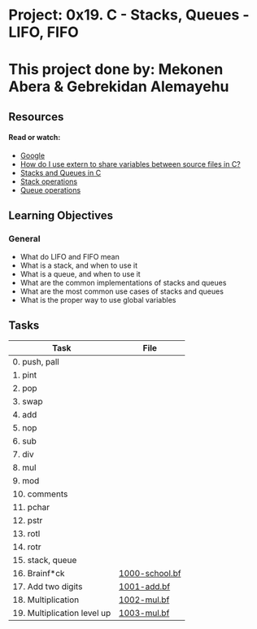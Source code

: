 # Project: 0x19. C - Stacks, Queues - LIFO, FIFO

# This project done by: Mekonen Abera & Gebrekidan Alemayehu

## Resources

#### Read or watch:

* [Google](https://intranet.alxswe.com/rltoken/tn1X658KGumYYq_szFJI5w)
* [How do I use extern to share variables between source files in C?](https://intranet.alxswe.com/rltoken/0KVWTdE8xXy__jUfBfakCw)
* [Stacks and Queues in C](https://intranet.alxswe.com/rltoken/udmomL4F4mF630D2Z-ltqg)
* [Stack operations](https://intranet.alxswe.com/rltoken/fj_-SJXW-pWxgAnstsARoQ)
* [Queue operations](https://intranet.alxswe.com/rltoken/6Y_GVoIH_rV45xd7w0a9FA)
## Learning Objectives

### General

* What do LIFO and FIFO mean
* What is a stack, and when to use it
* What is a queue, and when to use it
* What are the common implementations of stacks and queues
* What are the most common use cases of stacks and queues
* What is the proper way to use global variables
## Tasks

| Task | File |
| ---- | ---- |
| 0. push, pall | [](./) |
| 1. pint | [](./) |
| 2. pop | [](./) |
| 3. swap | [](./) |
| 4. add | [](./) |
| 5. nop | [](./) |
| 6. sub | [](./) |
| 7. div | [](./) |
| 8. mul | [](./) |
| 9. mod | [](./) |
| 10. comments | [](./) |
| 11. pchar | [](./) |
| 12. pstr | [](./) |
| 13. rotl | [](./) |
| 14. rotr | [](./) |
| 15. stack, queue | [](./) |
| 16. Brainf*ck | [1000-school.bf](./1000-school.bf) |
| 17. Add two digits | [1001-add.bf](./1001-add.bf) |
| 18. Multiplication | [1002-mul.bf](./1002-mul.bf) |
| 19. Multiplication level up | [1003-mul.bf](./1003-mul.bf) |

